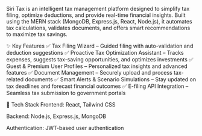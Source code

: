 Siri Tax is an intelligent tax management platform designed to simplify tax filing, optimize deductions, and provide real-time financial insights. Built using the MERN stack (MongoDB, Express.js, React, Node.js), it automates tax calculations, validates documents, and offers smart recommendations to maximize tax savings.

✨ Key Features
✅ Tax Filing Wizard – Guided filing with auto-validation and deduction suggestions
✅ Proactive Tax Optimization Assistant – Tracks expenses, suggests tax-saving opportunities, and optimizes investments
✅ Guest & Premium User Profiles – Personalized tax insights and advanced features
✅ Document Management – Securely upload and process tax-related documents
✅ Smart Alerts & Scenario Simulations – Stay updated on tax deadlines and forecast financial outcomes
✅ E-filing API Integration – Seamless tax submission to government portals

🚀 Tech Stack
Frontend: React, Tailwind CSS

Backend: Node.js, Express.js, MongoDB

Authentication: JWT-based user authentication


